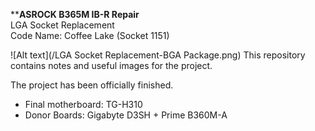 ****ASROCK B365M IB-R Repair** <br />
LGA Socket Replacement <br />
Code Name: Coffee Lake (Socket 1151)

![Alt text](/LGA Socket Replacement-BGA Package.png)
This repository contains notes and useful images for the project. 

The project has been officially finished.
- Final motherboard: TG-H310 
- Donor Boards: Gigabyte D3SH + Prime B360M-A

